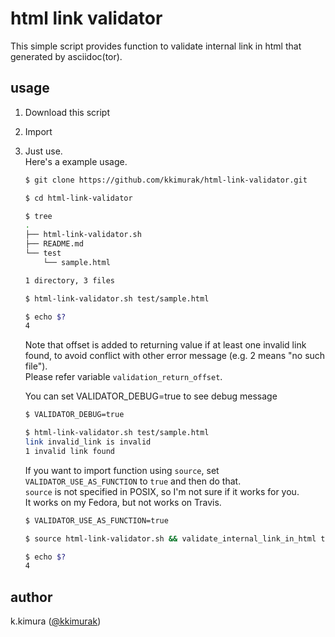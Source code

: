 # html link validator

This simple script provides function to validate internal link in html that generated by asciidoc(tor).  

## usage

1. Download this script
1. Import
1. Just use.  
    Here's a example usage.

    ```sh
    $ git clone https://github.com/kkimurak/html-link-validator.git

    $ cd html-link-validator

    $ tree
    .
    ├── html-link-validator.sh
    ├── README.md
    └── test
        └── sample.html

    1 directory, 3 files

    $ html-link-validator.sh test/sample.html

    $ echo $?
    4
    ```

    Note that offset is added to returning value if at least one invalid link found, to avoid conflict with other error message (e.g. 2 means "no such file").  
    Please refer variable `validation_return_offset`.  

    You can set VALIDATOR_DEBUG=true to see debug message  

    ```sh
    $ VALIDATOR_DEBUG=true

    $ html-link-validator.sh test/sample.html
    link invalid_link is invalid
    1 invalid link found
    ```

    If you want to import function using `source`, set `VALIDATOR_USE_AS_FUNCTION` to `true` and then do that.  
    `source` is not specified in POSIX, so I'm not sure if it works for you.  
    It works on my Fedora, but not works on Travis.

    ```sh
    $ VALIDATOR_USE_AS_FUNCTION=true

    $ source html-link-validator.sh && validate_internal_link_in_html test/sample.html

    $ echo $?
    4
    ```

## author

k.kimura ([@kkimurak](https://github.com/kkimurak))
